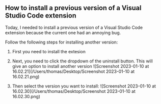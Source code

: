 ## How to install a previous version of a Visual Studio Code extension

Today, I needed to install a previous version of a Visual Studio Code extension because the current one had an annoying bug.

Follow the following steps for installing another version:

1. First you need to install the extesion

2. Next, you need to click the dropdown of the uninstall button. This will give an option to install another version
   ![Screenshot 2023-01-10 at 16.02.21](/Users/thomas/Desktop/Screenshot 2023-01-10 at 16.02.21.png)

3. Then select the version you want to install:
   ![Screenshot 2023-01-10 at 16.02.30](/Users/thomas/Desktop/Screenshot 2023-01-10 at 16.02.30.png)

   